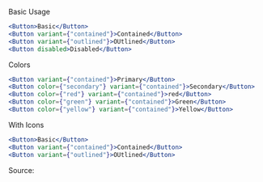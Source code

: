 Basic Usage

```jsx padded
<Button>Basic</Button>
<Button variant={"contained"}>Contained</Button>
<Button variant={"outlined"}>OUtlined</Button>
<Button disabled>Disabled</Button>
```

Colors

```jsx padded
<Button variant={"contained"}>Primary</Button>
<Button color={"secondary"} variant={"contained"}>Secondary</Button>
<Button color={"red"} variant={"contained"}>red</Button>
<Button color={"green"} variant={"contained"}>Green</Button>
<Button color={"yellow"} variant={"contained"}>Yellow</Button>
```

With Icons

```jsx padded
<Button>Basic</Button>
<Button variant={"contained"}>Contained</Button>
<Button variant={"outlined"}>OUtlined</Button>
```

Source:

```js { "file": "./Button.js" }
```

